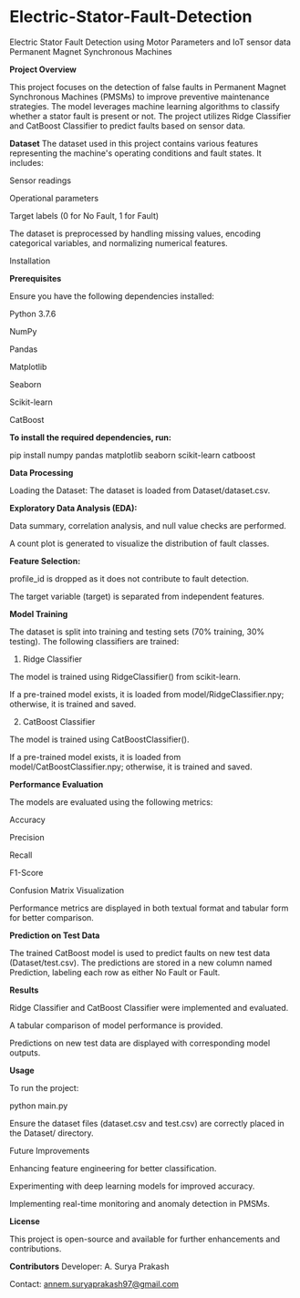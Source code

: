 # Electric-Stator-Fault-Detection
Electric Stator Fault Detection using Motor Parameters and IoT sensor data
Permanent Magnet Synchronous Machines

**Project Overview**

This project focuses on the detection of false faults in Permanent Magnet Synchronous Machines (PMSMs) to improve preventive maintenance strategies. The model leverages machine learning algorithms to classify whether a stator fault is present or not. The project utilizes Ridge Classifier and CatBoost Classifier to predict faults based on sensor data.

**Dataset**
The dataset used in this project contains various features representing the machine's operating conditions and fault states. It includes:

Sensor readings

Operational parameters

Target labels (0 for No Fault, 1 for Fault)

The dataset is preprocessed by handling missing values, encoding categorical variables, and normalizing numerical features.

Installation

**Prerequisites**

Ensure you have the following dependencies installed:

Python 3.7.6

NumPy

Pandas

Matplotlib

Seaborn

Scikit-learn

CatBoost

**To install the required dependencies, run:**

pip install numpy pandas matplotlib seaborn scikit-learn catboost

**Data Processing**

Loading the Dataset: The dataset is loaded from Dataset/dataset.csv.

**Exploratory Data Analysis (EDA):**

Data summary, correlation analysis, and null value checks are performed.

A count plot is generated to visualize the distribution of fault classes.

**Feature Selection:**

profile_id is dropped as it does not contribute to fault detection.

The target variable (target) is separated from independent features.

**Model Training**

The dataset is split into training and testing sets (70% training, 30% testing). The following classifiers are trained:

1. Ridge Classifier

The model is trained using RidgeClassifier() from scikit-learn.

If a pre-trained model exists, it is loaded from model/RidgeClassifier.npy; otherwise, it is trained and saved.

2. CatBoost Classifier

The model is trained using CatBoostClassifier().

If a pre-trained model exists, it is loaded from model/CatBoostClassifier.npy; otherwise, it is trained and saved.

**Performance Evaluation**

The models are evaluated using the following metrics:

Accuracy

Precision

Recall

F1-Score

Confusion Matrix Visualization

Performance metrics are displayed in both textual format and tabular form for better comparison.

**Prediction on Test Data**

The trained CatBoost model is used to predict faults on new test data (Dataset/test.csv). The predictions are stored in a new column named Prediction, labeling each row as either No Fault or Fault.

**Results**

Ridge Classifier and CatBoost Classifier were implemented and evaluated.

A tabular comparison of model performance is provided.

Predictions on new test data are displayed with corresponding model outputs.

**Usage**

To run the project:

python main.py

Ensure the dataset files (dataset.csv and test.csv) are correctly placed in the Dataset/ directory.

Future Improvements

Enhancing feature engineering for better classification.

Experimenting with deep learning models for improved accuracy.

Implementing real-time monitoring and anomaly detection in PMSMs.

**License**

This project is open-source and available for further enhancements and contributions.

**Contributors**
Developer: A. Surya Prakash

Contact: annem.suryaprakash97@gmail.com
